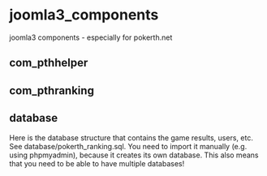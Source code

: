 # joomla3_components
joomla3 components - especially for pokerth.net

## com_pthhelper

## com_pthranking

## database
Here is the database structure that contains the game results, users, etc. See database/pokerth_ranking.sql.
You need to import it manually (e.g. using phpmyadmin), because it creates its own database.
This also means that you need to be able to have multiple databases!